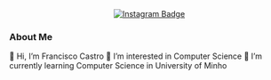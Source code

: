 <div id="header" align="center">
  <div id="badges" align = "center">
  <a href="https://www.instagram.com/franciscocastro.07/">
  <img src="https://img.shields.io/badge/Instagram-purple?style=for-the-badge&logo=instagram&logoColor=white" alt="Instagram Badge"/>
  </a>
  </div>
  <img src="https://komarev.com/ghpvc/?username=JoaoCunha50&style=flat-square&color=blue" alt=""/>
</div>


### About Me

👋 Hi, I’m Francisco Castro
👀 I’m interested in Computer Science
🌱 I’m currently learning Computer Science in University of Minho


